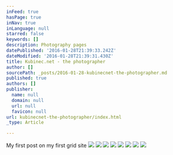 ```yaml
---
inFeed: true
hasPage: true
inNav: true
inLanguage: null
starred: false
keywords: []
description: Photography pages
datePublished: '2016-01-28T21:39:33.242Z'
dateModified: '2016-01-28T21:39:31.430Z'
title: Kubinec.net - the photographer
author: []
sourcePath: _posts/2016-01-28-kubinecnet-the-photographer.md
published: true
authors: []
publisher:
  name: null
  domain: null
  url: null
  favicon: null
url: kubinecnet-the-photographer/index.html
_type: Article

---
```

My first post on my first grid site
![](https://the-grid-user-content.s3-us-west-2.amazonaws.com/794a504d-573b-4202-9d98-da4d180a9577.jpg)
![](https://the-grid-user-content.s3-us-west-2.amazonaws.com/00f5edfb-8927-4f02-923d-c69579c654b0.jpg)
![](https://the-grid-user-content.s3-us-west-2.amazonaws.com/43da0085-57d9-4468-bdd6-0dc74d2cd901.jpg)
![](https://the-grid-user-content.s3-us-west-2.amazonaws.com/16c361ae-5717-4e43-ad59-d76516ee6c75.jpg)
![](https://the-grid-user-content.s3-us-west-2.amazonaws.com/e77b6204-d13a-4c1c-8987-36601754e0fc.jpg)
![](https://the-grid-user-content.s3-us-west-2.amazonaws.com/d869835d-9d14-4d16-a9e9-87b7fcbfda3d.jpg)
![](https://the-grid-user-content.s3-us-west-2.amazonaws.com/a1d8b217-f2a2-4f67-8d64-25551deb6745.jpg)
![](https://the-grid-user-content.s3-us-west-2.amazonaws.com/13fd1e61-7208-415b-997a-6351c53d4438.jpg)